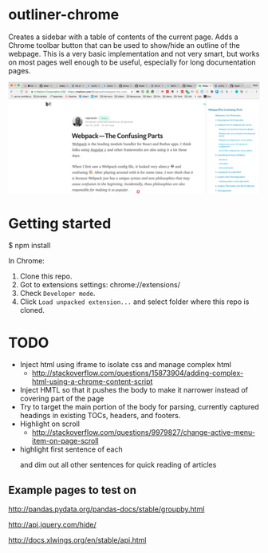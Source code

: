 # outliner-chrome
Creates a sidebar with a table of contents of the current page. Adds a Chrome toolbar button that can be used to show/hide an outline of the webpage. This is a very basic implementation and not very smart, but works on most pages well enough to be useful, especially for long documentation pages.

![alt tag](https://github.com/rkpatel33/outliner-chrome/blob/master/screenshot1.png)

# Getting started

$ npm install

In Chrome:

1. Clone this repo.
2. Got to extensions settings: chrome://extensions/
3. Check `Developer mode`.
4. Click `Load unpacked extension...` and select folder where this repo is cloned.

# TODO

- Inject html using iframe to isolate css and manage complex html
    + http://stackoverflow.com/questions/15873904/adding-complex-html-using-a-chrome-content-script
- Inject HMTL so that it pushes the body to make it narrower instead of covering part of the page
- Try to target the main portion of the body for parsing, currently captured headings in existing TOCs, headers, and footers.
- Highlight on scroll
    + http://stackoverflow.com/questions/9979827/change-active-menu-item-on-page-scroll
- highlight first sentence of each <p></p> and dim out all other sentences for quick reading of articles

## Example pages to test on

http://pandas.pydata.org/pandas-docs/stable/groupby.html

http://api.jquery.com/hide/

http://docs.xlwings.org/en/stable/api.html

